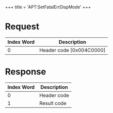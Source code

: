 +++
title = 'APT:SetFatalErrDispMode'
+++

# Request

| Index Word | Description                |
|------------|----------------------------|
| 0          | Header code \[0x004C0000\] |

# Response

| Index Word | Description |
|------------|-------------|
| 0          | Header code |
| 1          | Result code |